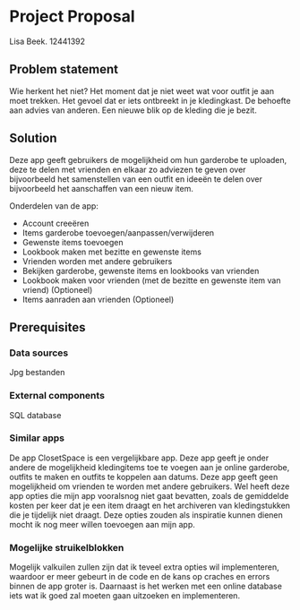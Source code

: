 # Project Proposal 
Lisa Beek. 12441392

## Problem statement
Wie herkent het niet? Het moment dat je niet weet wat voor outfit je aan moet trekken. Het gevoel dat er iets ontbreekt in je kledingkast. 
De behoefte aan advies van anderen. Een nieuwe blik op de kleding die je bezit.  
  
## Solution
Deze app geeft gebruikers de mogelijkheid om  hun garderobe te uploaden, deze te delen met vrienden en elkaar zo adviezen te geven over bijvoorbeeld het samenstellen van een outfit en ideeën te delen over bijvoorbeeld het aanschaffen van een nieuw item.  
  
  
  
Onderdelen van de app:  
  - Account creeëren 
  - Items garderobe toevoegen/aanpassen/verwijderen 
  - Gewenste items toevoegen 
  - Lookbook maken met bezitte en gewenste items 
  - Vrienden worden met andere gebruikers 
  - Bekijken garderobe, gewenste items en lookbooks van vrienden 
  - Lookbook maken voor vrienden (met de bezitte en gewenste item van vriend)  (Optioneel) 
  - Items aanraden aan vrienden   (Optioneel) 
   
## Prerequisites
### Data sources
Jpg bestanden  
  
### External components
SQL database

### Similar apps 
De app ClosetSpace is een vergelijkbare app. Deze app geeft je onder andere de mogelijkheid kledingitems toe te voegen aan je online garderobe, outfits te maken en outfits te koppelen aan datums. Deze app geeft geen mogelijkheid om vrienden te worden met andere gebruikers. Wel heeft deze app opties die mijn app vooralsnog niet gaat bevatten, zoals de gemiddelde kosten per keer dat je een item draagt en het archiveren van kledingstukken die je tijdelijk niet draagt. Deze opties zouden als inspiratie kunnen dienen mocht ik nog meer willen toevoegen aan mijn app.

### Mogelijke struikelblokken
Mogelijk valkuilen zullen zijn dat ik teveel extra opties wil implementeren, waardoor er meer gebeurt in de code en de kans op craches en errors binnen de app groter is. Daarnaast is het werken met een online database iets wat ik goed zal moeten gaan uitzoeken en implementeren.
